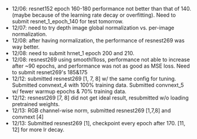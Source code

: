 - 12/06: resnet152 epoch 160-180 performance not better than that of 140. (maybe because of the learning rate decay or overfitting). Need to submit resnet_1_epoch_140 for test tomorrow.
- 12/07: need to try depth image global normalization vs. per-image normalization.
- 12/08: after having normalization, the performance of resnest269 was way better.
- 12/08: need to submit hrnet_1 epoch 200 and 210.
- 12/08: resnest269 using smoothl1loss, performance not able to increase after ~90 epochs, and performance was not as good as MSE loss. Need to submit resnet269's 185&175
- 12/12: submitted resnest269 [1, 7, 8] w/ the same config for tuning. Submitted convnext_4 with 100% training data. Submitted convnext_5 w/ fewer warmup epochs & 70% training data.
- 12/12: resnest269 [7, 8] did not get ideal result, resubmitted w/o loading pretrained weights.
- 12/13: RGB channel-wise norm, submitted resnest269 [1,7,8] and convnext [4]
- 12/13: Submitted resnest269 [1], checkpoint every epoch after 170. [11, 12] for more lr decay.